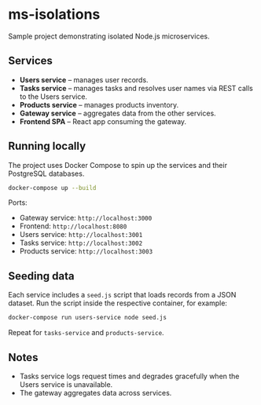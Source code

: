 # ms-isolations

Sample project demonstrating isolated Node.js microservices.

## Services

- **Users service** – manages user records.
- **Tasks service** – manages tasks and resolves user names via REST calls to the Users service.
- **Products service** – manages products inventory.
- **Gateway service** – aggregates data from the other services.
- **Frontend SPA** – React app consuming the gateway.

## Running locally

The project uses Docker Compose to spin up the services and their PostgreSQL databases.

```bash
docker-compose up --build
```

Ports:

- Gateway service: `http://localhost:3000`
- Frontend: `http://localhost:8080`
- Users service: `http://localhost:3001`
- Tasks service: `http://localhost:3002`
- Products service: `http://localhost:3003`

## Seeding data

Each service includes a `seed.js` script that loads records from a JSON dataset. Run the script inside the respective container, for example:

```bash
docker-compose run users-service node seed.js
```

Repeat for `tasks-service` and `products-service`.

## Notes

- Tasks service logs request times and degrades gracefully when the Users service is unavailable.
- The gateway aggregates data across services.
